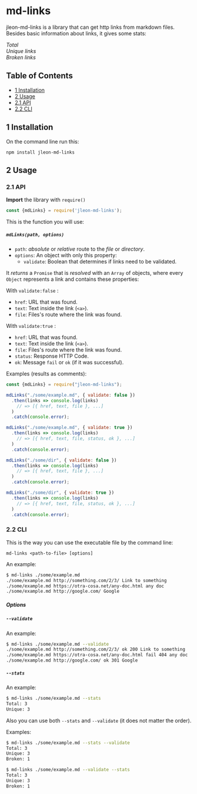 # md-links 

jleon-md-links is a library that can get http links from markdown files. Besides basic information about links, it gives some stats:

*Total* <br> 
*Unique links* <br>
*Broken links* 

## Table of Contents

* [1 Installation](#1-installation)
* [2 Usage](#2-usage)
* [2.1 API](#21-api)
* [2.2 CLI](#22-cli)

## 1 Installation

On the command line run this:
  ```
  npm install jleon-md-links
  ```

## 2 Usage

### 2.1 API

**Import** the library with `require()`
```js
const {mdLinks} = require('jleon-md-links');
```

This is the function you will use:
##### `mdLinks(path, options)`

* `path`: *absolute* or *relative* route to the *file* or *directory*.
* `options`: An object with only this property:
  - `validate`: Boolean that determines if links need to be validated.

It *returns* a `Promise` that is *resolved* with an `Array` of objects, where every `Object` represents a link and contains these properties:

With `validate:false` :
* `href`: URL that was found.
* `text`: Text inside the link (`<a>`).
* `file`: Files's route where the link was found.

With `validate:true` :
* `href`: URL that was found.
* `text`: Text inside the link (`<a>`).
* `file`: Files's route where the link was found.
* `status`: Response HTTP Code.
* `ok`: Message `fail` or `ok` (if it was successful).

Examples (results as comments):
```js
const {mdLinks} = require("jleon-md-links");

mdLinks("./some/example.md", { validate: false })
  .then(links => console.log(links)
    // => [{ href, text, file }, ...]
  )
  .catch(console.error);

mdLinks("./some/example.md", { validate: true })
  .then(links => console.log(links)
    // => [{ href, text, file, status, ok }, ...]
  )
  .catch(console.error);

mdLinks("./some/dir", { validate: false })
  .then(links => console.log(links)
    // => [{ href, text, file }, ...]
  )
  .catch(console.error);

mdLinks("./some/dir", { validate: true })
  .then(links => console.log(links)
    // => [{ href, text, file, status, ok }, ...]
  )
  .catch(console.error);
```

### 2.2 CLI

This is the way you can use the executable file by the command line:

`md-links <path-to-file> [options]`

An example:
```sh
$ md-links ./some/example.md
./some/example.md http://something.com/2/3/ Link to something
./some/example.md https://otra-cosa.net/any-doc.html any doc
./some/example.md http://google.com/ Google
```

##### Options

##### `--validate`

An example:
```sh
$ md-links ./some/example.md --validate
./some/example.md http://something.com/2/3/ ok 200 Link to something
./some/example.md https://otra-cosa.net/any-doc.html fail 404 any doc
./some/example.md http://google.com/ ok 301 Google
```

##### `--stats`

An example:
```sh
$ md-links ./some/example.md --stats
Total: 3
Unique: 3
```

Also you can use both `--stats` and `--validate` (it does not matter the order).

Examples:
```sh
$ md-links ./some/example.md --stats --validate
Total: 3
Unique: 3
Broken: 1
```

```sh
$ md-links ./some/example.md --validate --stats
Total: 3
Unique: 3
Broken: 1
```